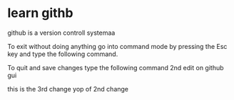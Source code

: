 # learn githb
github is a version controll systemaa

To exit without doing anything go into command mode by pressing the Esc key and type the following command.

To quit and save changes type the following command
2nd edit on github gui 

this is the 3rd change yop of 2nd change 
